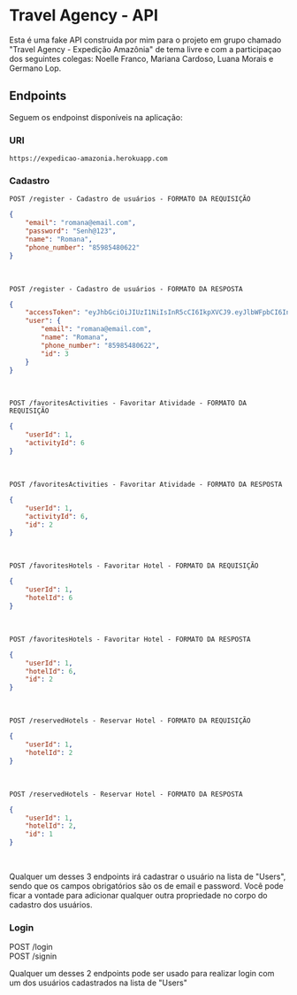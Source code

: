 # Travel Agency - API

Esta é uma fake API construida por mim para o projeto em grupo chamado "Travel Agency - Expedição Amazônia" de tema livre e com a participaçao dos seguintes colegas: Noelle Franco, Mariana Cardoso, Luana Morais e Germano Lop. 

## Endpoints

Seguem os endpoinst disponíveis na aplicação:

### URI

```https://expedicao-amazonia.herokuapp.com```

### Cadastro

```POST /register - Cadastro de usuários - FORMATO DA REQUISIÇÃO```<br/>

```json
{
	"email": "romana@email.com",
	"password": "Senh@123",
	"name": "Romana",
	"phone_number": "85985480622"
}
```
<br/>

```POST /register - Cadastro de usuários - FORMATO DA RESPOSTA```<br/>

```json
{
	"accessToken": "eyJhbGciOiJIUzI1NiIsInR5cCI6IkpXVCJ9.eyJlbWFpbCI6InJvbWFuYUBlbWFpbC5jb20iLCJpYXQiOjE2Nzc4OTIzODcsImV4cCI6MTY3Nzg5NTk4Nywic3ViIjoiMyJ9.ApXPdkmhKVikauaMyI4NyGepijT2H7rB8i3Ucr8vUQk",
	"user": {
		"email": "romana@email.com",
		"name": "Romana",
		"phone_number": "85985480622",
		"id": 3
	}
}
```

<br/>

```POST /favoritesActivities - Favoritar Atividade - FORMATO DA REQUISIÇÃO``` <br/>

```json
{
	"userId": 1,
	"activityId": 6
}
```

<br/>

```POST /favoritesActivities - Favoritar Atividade - FORMATO DA RESPOSTA``` <br/>

```json
{
	"userId": 1,
	"activityId": 6,
	"id": 2
}
```

<br/>

```POST /favoritesHotels - Favoritar Hotel - FORMATO DA REQUISIÇÃO``` <br/>

```json
{
	"userId": 1,
	"hotelId": 6
}
```

<br/>

```POST /favoritesHotels - Favoritar Hotel - FORMATO DA RESPOSTA``` <br/>

```json
{
	"userId": 1,
	"hotelId": 6,
	"id": 2
}
```

<br/>

```POST /reservedHotels - Reservar Hotel - FORMATO DA REQUISIÇÃO``` <br/>

```json
{
	"userId": 1,
	"hotelId": 2
}
```

<br/>

```POST /reservedHotels - Reservar Hotel - FORMATO DA RESPOSTA``` <br/>

```json
{
	"userId": 1,
	"hotelId": 2,
	"id": 1
}
```

<br/>


Qualquer um desses 3 endpoints irá cadastrar o usuário na lista de "Users", sendo que os campos obrigatórios são os de email e password.
Você pode ficar a vontade para adicionar qualquer outra propriedade no corpo do cadastro dos usuários.


### Login

POST /login <br/>
POST /signin

Qualquer um desses 2 endpoints pode ser usado para realizar login com um dos usuários cadastrados na lista de "Users"
